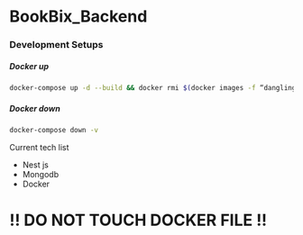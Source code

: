 # BookBix_Backend

### Development Setups

##### Docker up
```bash
docker-compose up -d --build && docker rmi $(docker images -f “dangling=true” -q)
```

##### Docker down
```bash
docker-compose down -v
```

Current tech list
- Nest js
- Mongodb
- Docker


# !! DO NOT TOUCH DOCKER FILE !!